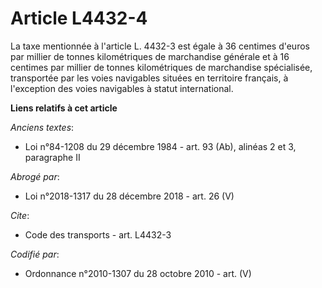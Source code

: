 # Article L4432-4

La taxe mentionnée à l'article L. 4432-3 est égale à 36 centimes d'euros par millier de tonnes kilométriques de marchandise
générale et à 16 centimes par millier de tonnes kilométriques de marchandise spécialisée, transportée par les voies
navigables situées en territoire français, à l'exception des voies navigables à statut international.

**Liens relatifs à cet article**

_Anciens textes_:

  - Loi n°84-1208 du 29 décembre 1984 - art. 93 (Ab), alinéas 2 et 3, paragraphe II

_Abrogé par_:

  - Loi n°2018-1317 du 28 décembre 2018 - art. 26 (V)

_Cite_:

  - Code des transports - art. L4432-3

_Codifié par_:

  - Ordonnance n°2010-1307 du 28 octobre 2010 - art. (V)
